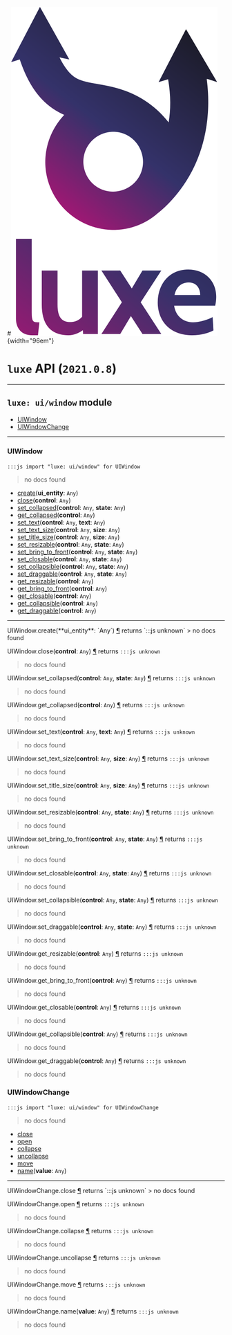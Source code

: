 #![](../../images/luxe-dark.svg){width="96em"}

# `luxe` API (`2021.0.8`)  


---

## `luxe: ui/window` module

- [UIWindow](#uiwindow)   
- [UIWindowChange](#uiwindowchange)   

---

### UIWindow
`:::js import "luxe: ui/window" for UIWindow`
> no docs found

- [create](#UIWindow.create)(**ui_entity**: `Any`)
- [close](#UIWindow.close)(**control**: `Any`)
- [set_collapsed](#UIWindow.set_collapsed+2)(**control**: `Any`, **state**: `Any`)
- [get_collapsed](#UIWindow.get_collapsed)(**control**: `Any`)
- [set_text](#UIWindow.set_text+2)(**control**: `Any`, **text**: `Any`)
- [set_text_size](#UIWindow.set_text_size+2)(**control**: `Any`, **size**: `Any`)
- [set_title_size](#UIWindow.set_title_size+2)(**control**: `Any`, **size**: `Any`)
- [set_resizable](#UIWindow.set_resizable+2)(**control**: `Any`, **state**: `Any`)
- [set_bring_to_front](#UIWindow.set_bring_to_front+2)(**control**: `Any`, **state**: `Any`)
- [set_closable](#UIWindow.set_closable+2)(**control**: `Any`, **state**: `Any`)
- [set_collapsible](#UIWindow.set_collapsible+2)(**control**: `Any`, **state**: `Any`)
- [set_draggable](#UIWindow.set_draggable+2)(**control**: `Any`, **state**: `Any`)
- [get_resizable](#UIWindow.get_resizable)(**control**: `Any`)
- [get_bring_to_front](#UIWindow.get_bring_to_front)(**control**: `Any`)
- [get_closable](#UIWindow.get_closable)(**control**: `Any`)
- [get_collapsible](#UIWindow.get_collapsible)(**control**: `Any`)
- [get_draggable](#UIWindow.get_draggable)(**control**: `Any`)

<hr/>
<endpoint module="luxe: ui/window" class="UIWindow" signature="create(ui_entity : Any)"></endpoint>
<signature id="UIWindow.create">UIWindow.create(**ui_entity**: `Any`)
<a class="headerlink" href="#UIWindow.create" title="Permanent link">¶</a></signature>
<span class='api_ret'>returns</span> `:::js unknown`
> no docs found   

<endpoint module="luxe: ui/window" class="UIWindow" signature="close(control : Any)"></endpoint>
<signature id="UIWindow.close">UIWindow.close(**control**: `Any`)
<a class="headerlink" href="#UIWindow.close" title="Permanent link">¶</a></signature>
<span class='api_ret'>returns</span> `:::js unknown`
> no docs found   

<endpoint module="luxe: ui/window" class="UIWindow" signature="set_collapsed(control : Any, state : Any)"></endpoint>
<signature id="UIWindow.set_collapsed+2">UIWindow.set_collapsed(**control**: `Any`, **state**: `Any`)
<a class="headerlink" href="#UIWindow.set_collapsed+2" title="Permanent link">¶</a></signature>
<span class='api_ret'>returns</span> `:::js unknown`
> no docs found   

<endpoint module="luxe: ui/window" class="UIWindow" signature="get_collapsed(control : Any)"></endpoint>
<signature id="UIWindow.get_collapsed">UIWindow.get_collapsed(**control**: `Any`)
<a class="headerlink" href="#UIWindow.get_collapsed" title="Permanent link">¶</a></signature>
<span class='api_ret'>returns</span> `:::js unknown`
> no docs found   

<endpoint module="luxe: ui/window" class="UIWindow" signature="set_text(control : Any, text : Any)"></endpoint>
<signature id="UIWindow.set_text+2">UIWindow.set_text(**control**: `Any`, **text**: `Any`)
<a class="headerlink" href="#UIWindow.set_text+2" title="Permanent link">¶</a></signature>
<span class='api_ret'>returns</span> `:::js unknown`
> no docs found   

<endpoint module="luxe: ui/window" class="UIWindow" signature="set_text_size(control : Any, size : Any)"></endpoint>
<signature id="UIWindow.set_text_size+2">UIWindow.set_text_size(**control**: `Any`, **size**: `Any`)
<a class="headerlink" href="#UIWindow.set_text_size+2" title="Permanent link">¶</a></signature>
<span class='api_ret'>returns</span> `:::js unknown`
> no docs found   

<endpoint module="luxe: ui/window" class="UIWindow" signature="set_title_size(control : Any, size : Any)"></endpoint>
<signature id="UIWindow.set_title_size+2">UIWindow.set_title_size(**control**: `Any`, **size**: `Any`)
<a class="headerlink" href="#UIWindow.set_title_size+2" title="Permanent link">¶</a></signature>
<span class='api_ret'>returns</span> `:::js unknown`
> no docs found   

<endpoint module="luxe: ui/window" class="UIWindow" signature="set_resizable(control : Any, state : Any)"></endpoint>
<signature id="UIWindow.set_resizable+2">UIWindow.set_resizable(**control**: `Any`, **state**: `Any`)
<a class="headerlink" href="#UIWindow.set_resizable+2" title="Permanent link">¶</a></signature>
<span class='api_ret'>returns</span> `:::js unknown`
> no docs found   

<endpoint module="luxe: ui/window" class="UIWindow" signature="set_bring_to_front(control : Any, state : Any)"></endpoint>
<signature id="UIWindow.set_bring_to_front+2">UIWindow.set_bring_to_front(**control**: `Any`, **state**: `Any`)
<a class="headerlink" href="#UIWindow.set_bring_to_front+2" title="Permanent link">¶</a></signature>
<span class='api_ret'>returns</span> `:::js unknown`
> no docs found   

<endpoint module="luxe: ui/window" class="UIWindow" signature="set_closable(control : Any, state : Any)"></endpoint>
<signature id="UIWindow.set_closable+2">UIWindow.set_closable(**control**: `Any`, **state**: `Any`)
<a class="headerlink" href="#UIWindow.set_closable+2" title="Permanent link">¶</a></signature>
<span class='api_ret'>returns</span> `:::js unknown`
> no docs found   

<endpoint module="luxe: ui/window" class="UIWindow" signature="set_collapsible(control : Any, state : Any)"></endpoint>
<signature id="UIWindow.set_collapsible+2">UIWindow.set_collapsible(**control**: `Any`, **state**: `Any`)
<a class="headerlink" href="#UIWindow.set_collapsible+2" title="Permanent link">¶</a></signature>
<span class='api_ret'>returns</span> `:::js unknown`
> no docs found   

<endpoint module="luxe: ui/window" class="UIWindow" signature="set_draggable(control : Any, state : Any)"></endpoint>
<signature id="UIWindow.set_draggable+2">UIWindow.set_draggable(**control**: `Any`, **state**: `Any`)
<a class="headerlink" href="#UIWindow.set_draggable+2" title="Permanent link">¶</a></signature>
<span class='api_ret'>returns</span> `:::js unknown`
> no docs found   

<endpoint module="luxe: ui/window" class="UIWindow" signature="get_resizable(control : Any)"></endpoint>
<signature id="UIWindow.get_resizable">UIWindow.get_resizable(**control**: `Any`)
<a class="headerlink" href="#UIWindow.get_resizable" title="Permanent link">¶</a></signature>
<span class='api_ret'>returns</span> `:::js unknown`
> no docs found   

<endpoint module="luxe: ui/window" class="UIWindow" signature="get_bring_to_front(control : Any)"></endpoint>
<signature id="UIWindow.get_bring_to_front">UIWindow.get_bring_to_front(**control**: `Any`)
<a class="headerlink" href="#UIWindow.get_bring_to_front" title="Permanent link">¶</a></signature>
<span class='api_ret'>returns</span> `:::js unknown`
> no docs found   

<endpoint module="luxe: ui/window" class="UIWindow" signature="get_closable(control : Any)"></endpoint>
<signature id="UIWindow.get_closable">UIWindow.get_closable(**control**: `Any`)
<a class="headerlink" href="#UIWindow.get_closable" title="Permanent link">¶</a></signature>
<span class='api_ret'>returns</span> `:::js unknown`
> no docs found   

<endpoint module="luxe: ui/window" class="UIWindow" signature="get_collapsible(control : Any)"></endpoint>
<signature id="UIWindow.get_collapsible">UIWindow.get_collapsible(**control**: `Any`)
<a class="headerlink" href="#UIWindow.get_collapsible" title="Permanent link">¶</a></signature>
<span class='api_ret'>returns</span> `:::js unknown`
> no docs found   

<endpoint module="luxe: ui/window" class="UIWindow" signature="get_draggable(control : Any)"></endpoint>
<signature id="UIWindow.get_draggable">UIWindow.get_draggable(**control**: `Any`)
<a class="headerlink" href="#UIWindow.get_draggable" title="Permanent link">¶</a></signature>
<span class='api_ret'>returns</span> `:::js unknown`
> no docs found   

### UIWindowChange
`:::js import "luxe: ui/window" for UIWindowChange`
> no docs found

- [close](#UIWindowChange.close)
- [open](#UIWindowChange.open)
- [collapse](#UIWindowChange.collapse)
- [uncollapse](#UIWindowChange.uncollapse)
- [move](#UIWindowChange.move)
- [name](#UIWindowChange.name)(**value**: `Any`)

<hr/>
<endpoint module="luxe: ui/window" class="UIWindowChange" signature="close"></endpoint>
<signature id="UIWindowChange.close">UIWindowChange.close
<a class="headerlink" href="#UIWindowChange.close" title="Permanent link">¶</a></signature>
<span class='api_ret'>returns</span> `:::js unknown`
> no docs found   

<endpoint module="luxe: ui/window" class="UIWindowChange" signature="open"></endpoint>
<signature id="UIWindowChange.open">UIWindowChange.open
<a class="headerlink" href="#UIWindowChange.open" title="Permanent link">¶</a></signature>
<span class='api_ret'>returns</span> `:::js unknown`
> no docs found   

<endpoint module="luxe: ui/window" class="UIWindowChange" signature="collapse"></endpoint>
<signature id="UIWindowChange.collapse">UIWindowChange.collapse
<a class="headerlink" href="#UIWindowChange.collapse" title="Permanent link">¶</a></signature>
<span class='api_ret'>returns</span> `:::js unknown`
> no docs found   

<endpoint module="luxe: ui/window" class="UIWindowChange" signature="uncollapse"></endpoint>
<signature id="UIWindowChange.uncollapse">UIWindowChange.uncollapse
<a class="headerlink" href="#UIWindowChange.uncollapse" title="Permanent link">¶</a></signature>
<span class='api_ret'>returns</span> `:::js unknown`
> no docs found   

<endpoint module="luxe: ui/window" class="UIWindowChange" signature="move"></endpoint>
<signature id="UIWindowChange.move">UIWindowChange.move
<a class="headerlink" href="#UIWindowChange.move" title="Permanent link">¶</a></signature>
<span class='api_ret'>returns</span> `:::js unknown`
> no docs found   

<endpoint module="luxe: ui/window" class="UIWindowChange" signature="name(value : Any)"></endpoint>
<signature id="UIWindowChange.name">UIWindowChange.name(**value**: `Any`)
<a class="headerlink" href="#UIWindowChange.name" title="Permanent link">¶</a></signature>
<span class='api_ret'>returns</span> `:::js unknown`
> no docs found   

